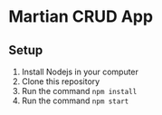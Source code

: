 # Martian CRUD App

## Setup
1. Install Nodejs in your computer
2. Clone this repository
3. Run the command `npm install`
4. Run the command `npm start`